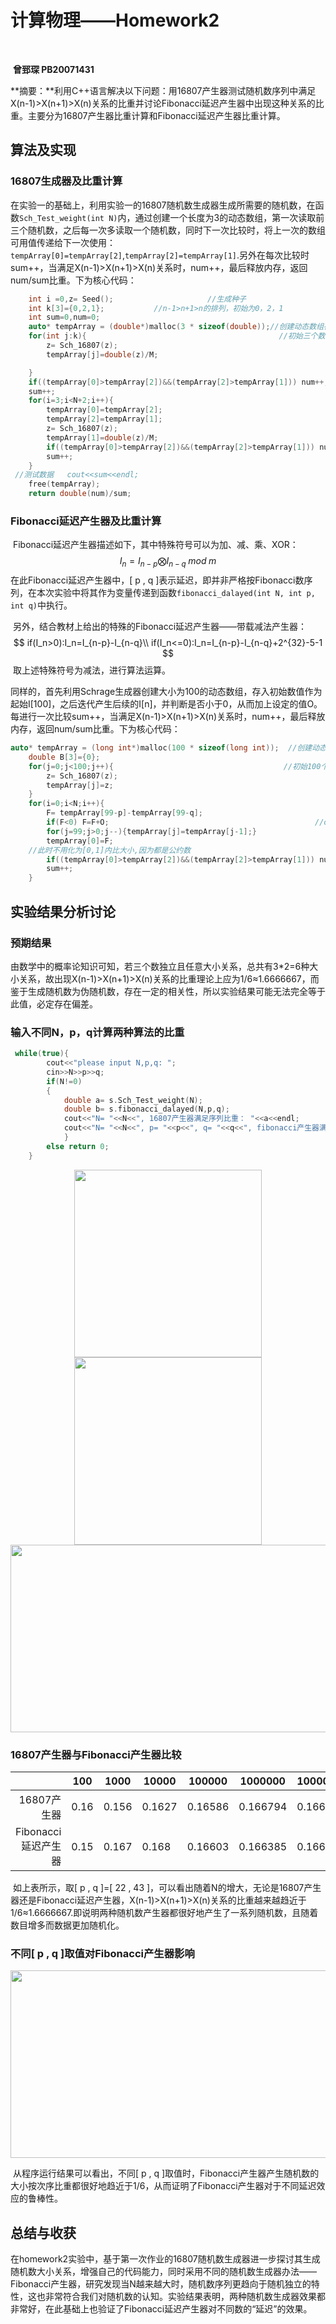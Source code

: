 # 计算物理——Homework2

​															

​												   	 	**曾郅琛 PB20071431**

​	**摘要：**利用C++语言解决以下问题：用16807产生器测试随机数序列中满足X(n-1)>X(n+1)>X(n)关系的比重并讨论Fibonacci延迟产生器中出现这种关系的比重。主要分为16807产生器比重计算和Fibonacci延迟产生器比重计算。



## 算法及实现

### 16807生成器及比重计算

​	在实验一的基础上，利用实验一的16807随机数生成器生成所需要的随机数，在函数`Sch_Test_weight(int N)`内，通过创建一个长度为3的动态数组，第一次读取前三个随机数，之后每一次多读取一个随机数，同时下一次比较时，将上一次的数组可用值传递给下一次使用：`tempArray[0]=tempArray[2]`,`tempArray[2]=tempArray[1]`.另外在每次比较时sum++，当满足X(n-1)>X(n+1)>X(n)关系时，num++，最后释放内存，返回num/sum比重。下为核心代码：

```c++
    int i =0,z= Seed();                     //生成种子
    int k[3]={0,2,1};           //n-1>n+1>n的排列，初始为0，2，1
    int sum=0,num=0;
    auto* tempArray = (double*)malloc(3 * sizeof(double));//创建动态数组存入每次比较的三个数字
    for(int j:k){                                           //初始三个数
        z= Sch_16807(z);
        tempArray[j]=double(z)/M;

    }
    if((tempArray[0]>tempArray[2])&&(tempArray[2]>tempArray[1])) num++;  //序号为n-1>n+1>n，计数加一
    sum++;                                                                    //每次比较加一
    for(i=3;i<N+2;i++){
        tempArray[0]=tempArray[2];                                      //继承上一次的n和n+1
        tempArray[2]=tempArray[1];
        z= Sch_16807(z);                                                    //生成新的随机数
        tempArray[1]=double(z)/M;
        if((tempArray[0]>tempArray[2])&&(tempArray[2]>tempArray[1])) num++; //序号为n-1>n+1>n
        sum++;                                                                      //同上
    }
 //测试数据   cout<<sum<<endl;
    free(tempArray);                                                        //释放内存
    return double(num)/sum;  
```

### Fibonacci延迟产生器及比重计算

​	Fibonacci延迟产生器描述如下，其中特殊符号可以为加、减、乘、XOR：
$$
I_n=I_{n-p}\bigotimes I_{n-q}\; mod\; m
$$
​	在此Fibonacci延迟产生器中，[ p , q ]表示延迟，即并非严格按Fibonacci数序列，在本次实验中将其作为变量传递到函数`fibonacci_dalayed(int N, int p, int q)`中执行。

​	另外，结合教材上给出的特殊的Fibonacci延迟产生器——带载减法产生器：
$$
if(I_n>0):I_n=I_{n-p}-I_{n-q}\\
if(I_n<=0):I_n=I_{n-p}-I_{n-q}+2^{32}-5-1
$$
​	取上述特殊符号为减法，进行算法运算。

​	同样的，首先利用Schrage生成器创建大小为100的动态数组，存入初始数值作为起始I[100]，之后迭代产生后续的I[n]，并判断是否小于0，从而加上设定的值O。每进行一次比较sum++，当满足X(n-1)>X(n+1)>X(n)关系时，num++，最后释放内存，返回num/sum比重。下为核心代码：

```c++
auto* tempArray = (long int*)malloc(100 * sizeof(long int));  //创建动态数组，存入初始数值
    double B[3]={0};
    for(j=0;j<100;j++){                                      //初始100个数，用来计算后续值大小
        z= Sch_16807(z);
        tempArray[j]=z;
    }
    for(i=0;i<N;i++){
        F= tempArray[99-p]-tempArray[99-q];
        if(F<0) F=F+O;                                              //o大小为2^32-5-1
        for(j=99;j>0;j--){tempArray[j]=tempArray[j-1];}
        tempArray[0]=F;
    //此时不用化为[0,1]内比大小,因为都是公约数
        if((tempArray[0]>tempArray[2])&&(tempArray[2]>tempArray[1])) num++; //序号为n-1>n+1>n
        sum++;                                                                   //计数加加
    }
```



## 实验结果分析讨论

### 预期结果

​	由数学中的概率论知识可知，若三个数独立且任意大小关系，总共有3*2=6种大小关系，故出现X(n-1)>X(n+1)>X(n)关系的比重理论上应为1/6≈1.6666667，而鉴于生成随机数为伪随机数，存在一定的相关性，所以实验结果可能无法完全等于此值，必定存在偏差。

### 输入不同N，p，q计算两种算法的比重

```c++
 while(true){
        cout<<"please input N,p,q: ";
        cin>>N>>p>>q;
        if(N!=0)
        {
            double a= s.Sch_Test_weight(N);
            double b= s.fibonacci_dalayed(N,p,q);
            cout<<"N= "<<N<<", 16807产生器满足序列比重： "<<a<<endl;
            cout<<"N= "<<N<<", p= "<<p<<", q= "<<q<<", fibonacci产生器满足序列比重： "<<b<<endl;
            }
        else return 0;
    }
```

<center class="half">
    <img src="D:\Courses\ComputerPhysics\homework_2\report\1.png" width="300"/>
    <img src="D:\Courses\ComputerPhysics\homework_2\report\2.png" width="300"/>
</center>

<img src="D:\Courses\ComputerPhysics\homework_2\report\3.png" width="600px" height="300px"/>



### 16807产生器与Fibonacci产生器比较

|                     | 100  | 1000  | 10000  | 100000  | 1000000  | 10000000 | 100000000 |
| ------------------: | ---- | ----- | ------ | ------- | -------- | -------- | --------- |
|         16807产生器 | 0.16 | 0.156 | 0.1627 | 0.16586 | 0.166794 | 0.166678 | 0.166642  |
| Fibonacci延迟产生器 | 0.15 | 0.167 | 0.168  | 0.16603 | 0.166385 | 0.166644 | 0.166683  |

​	如上表所示，取[ p , q ]=[ 22 , 43 ]，可以看出随着N的增大，无论是16807产生器还是Fibonacci延迟产生器，X(n-1)>X(n+1)>X(n)关系的比重越来越趋近于1/6≈1.6666667.即说明两种随机数产生器都很好地产生了一系列随机数，且随着数目增多而数据更加随机化。



### 不同[ p , q ]取值对Fibonacci产生器影响

<img src="D:\Courses\ComputerPhysics\homework_2\report\3.png" width="600px" height="300px"/>

​	从程序运行结果可以看出，不同[ p , q ]取值时，Fibonacci产生器产生随机数的大小按次序比重都很好地趋近于1/6，从而证明了Fibonacci产生器对于不同延迟效应的鲁棒性。



## 总结与收获

​	在homework2实验中，基于第一次作业的16807随机数生成器进一步探讨其生成随机数大小关系，增强自己的代码能力，同时采用不同的随机数生成器办法——Fibonacci产生器，研究发现当N越来越大时，随机数序列更趋向于随机独立的特性，这也非常符合我们对随机数的认知。实验结果表明，两种随机数生成器效果都非常好，在此基础上也验证了Fibonacci延迟产生器对不同数的“延迟”的效果。